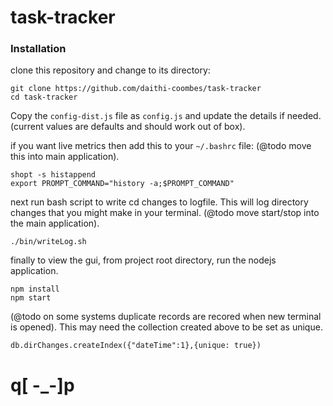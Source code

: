 # task-tracker

### Installation

clone this repository and change to its directory:
```
git clone https://github.com/daithi-coombes/task-tracker
cd task-tracker
```

Copy the `config-dist.js` file as `config.js` and update the details if
needed. (current values are defaults and should work out of box).

if you want live metrics then add this to your `~/.bashrc` file: (@todo move
this into main application).
```
shopt -s histappend
export PROMPT_COMMAND="history -a;$PROMPT_COMMAND"
```

next run bash script to write cd changes to logfile. This will log directory
changes that you might make in your terminal. (@todo move start/stop into the
main application).
```
./bin/writeLog.sh
```

finally to view the gui, from project root directory, run the nodejs
application.
```
npm install
npm start
```

(@todo on some systems duplicate records are recored when new
 terminal is opened). This may need the collection created above to be set as
 unique.
```
db.dirChanges.createIndex({"dateTime":1},{unique: true})
```

# q[ -_-]p
